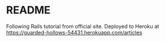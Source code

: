 # README

Following Rails tutorial from official site.
Deployed to Heroku at https://guarded-hollows-54431.herokuapp.com/articles
